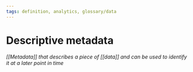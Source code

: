 ```yaml
---
tags: definition, analytics, glossary/data
---
```

#  Descriptive metadata
*[[Metadata]] that describes a piece of [[data]] and can be used to identify it at a later point in time*